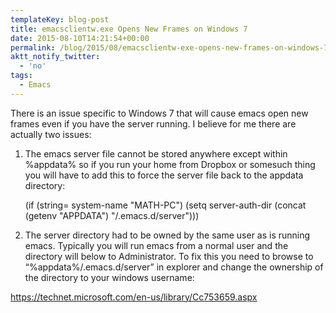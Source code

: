 ```yaml
---
templateKey: blog-post
title: emacsclientw.exe Opens New Frames on Windows 7
date: 2015-08-10T14:21:54+00:00
permalink: /blog/2015/08/emacsclientw-exe-opens-new-frames-on-windows-7
aktt_notify_twitter:
  - 'no'
tags:
  - Emacs
---
```

There is an issue specific to Windows 7 that will cause emacs open new frames even if you have the server running. I believe for me there are actually two issues:

1) The emacs server file cannot be stored anywhere except within %appdata% so if you run your home from Dropbox or somesuch thing you will have to add this to force the server file back to the appdata directory:

    (if (string= system-name "MATH-PC")
      (setq server-auth-dir (concat (getenv "APPDATA") "/.emacs.d/server")))

2) The server directory had to be owned by the same user as is running emacs. Typically you will run emacs from a normal user and the directory will below to Administrator. To fix this you need to browse to &#8220;%appdata%/.emacs.d/server&#8221; in explorer and change the ownership of the directory to your windows username: 

<a href="https://technet.microsoft.com/en-us/library/Cc753659.aspx" title="https://technet.microsoft.com/en-us/library/Cc753659.aspx" target="_blank">https://technet.microsoft.com/en-us/library/Cc753659.aspx</a>